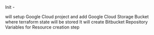 Init - 

will setup Google Cloud project and add Google Cloud Storage Bucket where terraform state will be stored
It will create Bitbucket Repository Variables for Resource creation step